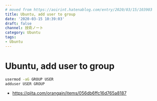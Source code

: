 ```yaml
---
# moved from https://aoirint.hatenablog.com/entry/2020/03/15/103903
title: Ubuntu, add user to group
date: '2020-03-15 10:39:03'
draft: false
channel: 技術ノート
category: Ubuntu
tags:
- Ubuntu
---
```

# Ubuntu, add user to group

```sh
usermod -aG GROUP USER
adduser USER GROUP
```

- <https://qiita.com/orangain/items/056db6ffc16d765a8187>
